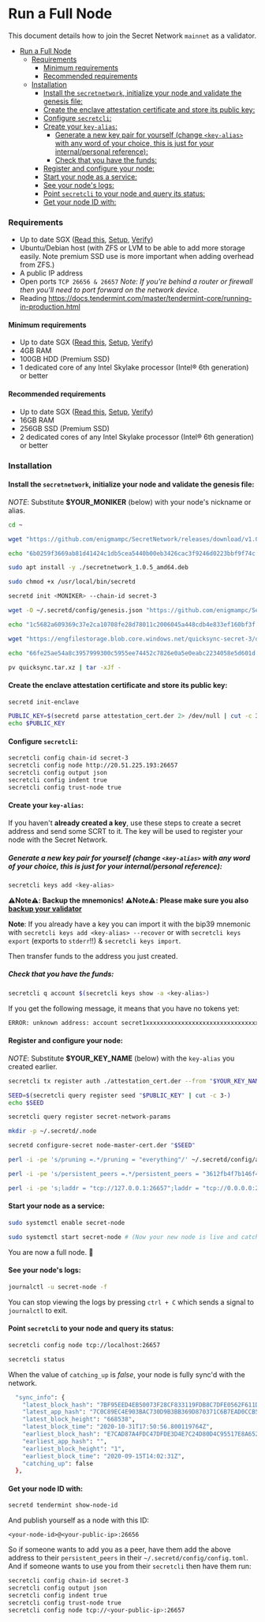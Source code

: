 # Run a Full Node

This document details how to join the Secret Network `mainnet` as a validator.

- [Run a Full Node](#run-a-full-node)
    - [Requirements](#requirements)
      - [Minimum requirements](#minimum-requirements)
      - [Recommended requirements](#recommended-requirements)
    - [Installation](#installation)
      - [Install the `secretnetwork`, initialize your node and validate the genesis file:](#install-the-secretnetwork-initialize-your-node-and-validate-the-genesis-file)
      - [Create the enclave attestation certificate and store its public key:](#create-the-enclave-attestation-certificate-and-store-its-public-key)
      - [Configure `secretcli`:](#configure-secretcli)
      - [Create your `key-alias`:](#create-your-key-alias)
        - [Generate a new key pair for yourself (change `<key-alias>` with any word of your choice, this is just for your internal/personal reference):](#generate-a-new-key-pair-for-yourself-change-key-alias-with-any-word-of-your-choice-this-is-just-for-your-internalpersonal-reference)
        - [Check that you have the funds:](#check-that-you-have-the-funds)
      - [Register and configure your node:](#register-and-configure-your-node)
      - [Start your node as a service:](#start-your-node-as-a-service)
      - [See your node's logs:](#see-your-nodes-logs)
      - [Point `secretcli` to your node and query its status:](#point-secretcli-to-your-node-and-query-its-status)
      - [Get your node ID with:](#get-your-node-id-with)

### Requirements

- Up to date SGX ([Read this](https://learn.scrt.network/sgx.html), [Setup](setup-sgx.md), [Verify](verify-sgx.md))
- Ubuntu/Debian host (with ZFS or LVM to be able to add more storage easily. Note premium SSD use is more important when adding overhead from ZFS.)
- A public IP address
- Open ports `TCP 26656 & 26657` _Note: If you're behind a router or firewall then you'll need to port forward on the network device._
- Reading https://docs.tendermint.com/master/tendermint-core/running-in-production.html

#### Minimum requirements

- Up to date SGX ([Read this](https://learn.scrt.network/sgx.html), [Setup](setup-sgx.md), [Verify](verify-sgx.md))
- 4GB RAM
- 100GB HDD (Premium SSD)
- 1 dedicated core of any Intel Skylake processor (Intel® 6th generation) or better

#### Recommended requirements

- Up to date SGX ([Read this](https://learn.scrt.network/sgx.html), [Setup](setup-sgx.md), [Verify](verify-sgx.md))
- 16GB RAM
- 256GB SSD (Premium SSD)
- 2 dedicated cores of any Intel Skylake processor (Intel® 6th generation) or better

### Installation

#### Install the `secretnetwork`, initialize your node and validate the genesis file:

_NOTE_: Substitute **$YOUR_MONIKER** (below) with your node's nickname or alias.

```bash
cd ~

wget "https://github.com/enigmampc/SecretNetwork/releases/download/v1.0.5/secretnetwork_1.0.5_amd64.deb"

echo "6b0259f3669ab81d41424c1db5cea5440b00eb3426cac3f9246d0223bbf9f74c secretnetwork_1.0.5_amd64.deb" | sha256sum --check

sudo apt install -y ./secretnetwork_1.0.5_amd64.deb

sudo chmod +x /usr/local/bin/secretd

secretd init <MONIKER> --chain-id secret-3

wget -O ~/.secretd/config/genesis.json "https://github.com/enigmampc/SecretNetwork/releases/download/v1.0.5/genesis.json"

echo "1c5682a609369c37e2ca10708fe28d78011c2006045a448cdb4e833ef160bf3f .secretd/config/genesis.json" | sha256sum --check

wget "https://engfilestorage.blob.core.windows.net/quicksync-secret-3/quicksync.tar.xz"

echo "66fe25ae54a8c3957999300c5955ee74452c7826e0a5e0eabc2234058e5d601d quicksync.tar.xz" | sha256sum --check

pv quicksync.tar.xz | tar -xJf -
```

#### Create the enclave attestation certificate and store its public key:

```bash
secretd init-enclave

PUBLIC_KEY=$(secretd parse attestation_cert.der 2> /dev/null | cut -c 3-)
echo $PUBLIC_KEY
```

#### Configure `secretcli`:

```bash
secretcli config chain-id secret-3
secretcli config node http://20.51.225.193:26657
secretcli config output json
secretcli config indent true
secretcli config trust-node true
```

#### Create your `key-alias`:

If you haven't **already created a key**, use these steps to create a secret address and send some SCRT to it. The key will be used to register your node with the Secret Network.

##### Generate a new key pair for yourself (change `<key-alias>` with any word of your choice, this is just for your internal/personal reference):

```bash
secretcli keys add <key-alias>
```

**:warning:Note:warning:: Backup the mnemonics!**
**:warning:Note:warning:: Please make sure you also [backup your validator](backup-a-validator.md)**

**Note**: If you already have a key you can import it with the bip39 mnemonic with `secretcli keys add <key-alias> --recover` or with `secretcli keys export` (exports to `stderr`!!) & `secretcli keys import`.

Then transfer funds to the address you just created.

##### Check that you have the funds:

```bash
secretcli q account $(secretcli keys show -a <key-alias>)
```

If you get the following message, it means that you have no tokens yet:

```bash
ERROR: unknown address: account secret1xxxxxxxxxxxxxxxxxxxxxxxxxxxxxxxxxxxxxx does not exist
```

#### Register and configure your node:

_NOTE_: Substitute **$YOUR_KEY_NAME** (below) with the `key-alias` you created earlier.

```bash
secretcli tx register auth ./attestation_cert.der --from "$YOUR_KEY_NAME" --gas 250000 --gas-prices 0.25uscrt

SEED=$(secretcli query register seed "$PUBLIC_KEY" | cut -c 3-)
echo $SEED

secretcli query register secret-network-params

mkdir -p ~/.secretd/.node

secretd configure-secret node-master-cert.der "$SEED"

perl -i -pe 's/pruning =.*/pruning = "everything"/' ~/.secretd/config/app.toml

perl -i -pe 's/persistent_peers =.*/persistent_peers = "3612fb4f7b146f45e8f09a8b8c36ebc041934049\@185.56.139.85:26656,b8e2408b7f4cb556b71350ea4c6930b8db1e2599\@anode1.trivium.xiphiar.com:26656,e768e605f9a3a8eb7c36c36a6dbf9bd707ac0bd0\@bootstrap.secretnodes.org:26656,27db2f21cfcbfa40705d5c516858f51d5af07e03\@20.51.225.193:26656"/' ~/.secretd/config/config.toml

perl -i -pe 's;laddr = "tcp://127.0.0.1:26657";laddr = "tcp://0.0.0.0:26657";' ~/.secretd/config/config.toml
```

#### Start your node as a service:

```bash
sudo systemctl enable secret-node

sudo systemctl start secret-node # (Now your new node is live and catching up)
```

You are now a full node. :tada:

#### See your node's logs:

```bash
journalctl -u secret-node -f
```

You can stop viewing the logs by pressing `ctrl + C` which sends a signal to `journalctl` to exit.

#### Point `secretcli` to your node and query its status:

```bash
secretcli config node tcp://localhost:26657

secretcli status
```

When the value of `catching_up` is _false_, your node is fully sync'd with the network.

```bash
  "sync_info": {
    "latest_block_hash": "7BF95EED4EB50073F28CF833119FDB8C7DFE0562F611DF194CF4123A9C1F4640",
    "latest_app_hash": "7C0C89EC4E903BAC730D9B3BB369D870371C6B7EAD0CCB5080B5F9D3782E3559",
    "latest_block_height": "668538",
    "latest_block_time": "2020-10-31T17:50:56.800119764Z",
    "earliest_block_hash": "E7CAD87A4FDC47DFDE3D4E7C24D80D4C95517E8A6526E2D4BB4D6BC095404113",
    "earliest_app_hash": "",
    "earliest_block_height": "1",
    "earliest_block_time": "2020-09-15T14:02:31Z",
    "catching_up": false
  },
```

#### Get your node ID with:

```bash
secretd tendermint show-node-id
```

And publish yourself as a node with this ID:

```
<your-node-id>@<your-public-ip>:26656
```

So if someone wants to add you as a peer, have them add the above address to their `persistent_peers` in their `~/.secretd/config/config.toml`.
And if someone wants to use you from their `secretcli` then have them run:

```bash
secretcli config chain-id secret-3
secretcli config output json
secretcli config indent true
secretcli config trust-node true
secretcli config node tcp://<your-public-ip>:26657
```
